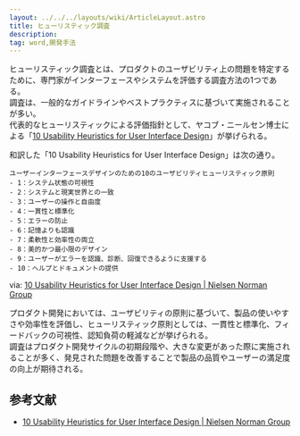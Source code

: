 ```yaml
---
layout: ../../../layouts/wiki/ArticleLayout.astro
title: ヒューリスティック調査
description:
tag: word,開発手法
---
```


ヒューリスティック調査とは、プロダクトのユーザビリティ上の問題を特定するために、専門家がインターフェースやシステムを評価する調査方法の1つである。  
調査は、一般的なガイドラインやベストプラクティスに基づいて実施されることが多い。  
代表的なヒューリスティックによる評価指針として、ヤコブ・ニールセン博士による「[10 Usability Heuristics for User Interface Design](https://www.nngroup.com/articles/ten-usability-heuristics/)」が挙げられる。  

和訳した「10 Usability Heuristics for User Interface Design」は次の通り。  

```
ユーザーインターフェースデザインのための10のユーザビリティヒューリスティック原則
- 1：システム状態の可視性
- 2：システムと現実世界との一致
- 3：ユーザーの操作と自由度
- 4：一貫性と標準化
- 5：エラーの防止
- 6：記憶よりも認識
- 7：柔軟性と効率性の両立
- 8：美的かつ最小限のデザイン
- 9：ユーザーがエラーを認識、診断、回復できるように支援する
- 10：ヘルプとドキュメントの提供
```
via: [10 Usability Heuristics for User Interface Design | Nielsen Norman Group](https://www.nngroup.com/articles/ten-usability-heuristics/)

プロダクト開発においては、ユーザビリティの原則に基づいて、製品の使いやすさや効率性を評価し、ヒューリスティック原則としては、一貫性と標準化、フィードバックの可視性、認知負荷の軽減などが挙げられる。  
調査はプロダクト開発サイクルの初期段階や、大きな変更があった際に実施されることが多く、発見された問題を改善することで製品の品質やユーザーの満足度の向上が期待される。  

## 参考文献
- [10 Usability Heuristics for User Interface Design | Nielsen Norman Group](https://www.nngroup.com/articles/ten-usability-heuristics/)
